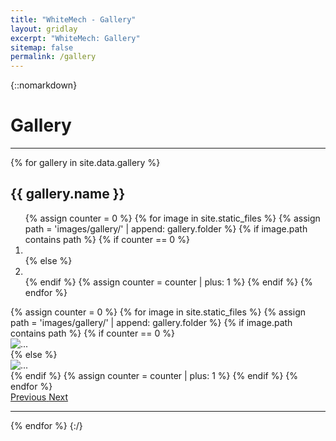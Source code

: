 ```yaml
---
title: "WhiteMech - Gallery"
layout: gridlay
excerpt: "WhiteMech: Gallery"
sitemap: false
permalink: /gallery
---
```


{::nomarkdown}
<h1 class="mb-4">Gallery</h1>
<hr class="my-4">
{% for gallery in site.data.gallery %}
    <h2 id="ijcai-22">{{ gallery.name }}</h2>
    <div id="carousel-{{ gallery.folder }}" class="carousel slide" data-ride="carousel">
    <ol class="carousel-indicators">
        {% assign counter = 0 %}
        {% for image in site.static_files %}
            {% assign path = 'images/gallery/' | append: gallery.folder %}
            {% if image.path contains path %}
                {% if counter == 0 %}
                    <li data-target="#carousel-{{ gallery.folder }}" data-slide-to="{{ counter }}" class="active"></li>
                {% else %}
                    <li data-target="#carousel-{{ gallery.folder }}" data-slide-to="{{ counter }}"></li>
                {% endif %}
                {% assign counter = counter | plus: 1 %}
            {% endif %}
        {% endfor %}
    </ol>
    <div class="carousel-inner">
        {% assign counter = 0 %}
        {% for image in site.static_files %}
            {% assign path = 'images/gallery/' | append: gallery.folder %}
            {% if image.path contains path %}
                {% if counter == 0 %}
                    <div class="carousel-item active">
                    <img src="{{ site.baseurl }}{{ image.path }}" class="d-block w-100" alt="...">
                </div>
                {% else %}
                    <div class="carousel-item">
                    <img src="{{ site.baseurl }}{{ image.path }}" class="d-block w-100" alt="...">
                </div>
                {% endif %}
                {% assign counter = counter | plus: 1 %}
            {% endif %}
        {% endfor %}
    </div>
    <a class="carousel-control-prev" href="#carousel-ijcai22" role="button" data-slide="prev">
        <span class="carousel-control-prev-icon" aria-hidden="true"></span>
        <span class="sr-only">Previous</span>
    </a>
    <a class="carousel-control-next" href="#carousel-ijcai22" role="button" data-slide="next">
        <span class="carousel-control-next-icon" aria-hidden="true"></span>
        <span class="sr-only">Next</span>
    </a>
    </div>
    <hr class="my-4">
{% endfor %}
{:/}
